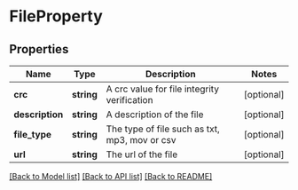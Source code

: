 # FileProperty

## Properties
Name | Type | Description | Notes
------------ | ------------- | ------------- | -------------
**crc** | **string** | A crc value for file integrity verification | [optional] 
**description** | **string** | A description of the file | [optional] 
**file_type** | **string** | The type of file such as txt, mp3, mov or csv | [optional] 
**url** | **string** | The url of the file | [optional] 

[[Back to Model list]](../README.md#documentation-for-models) [[Back to API list]](../README.md#documentation-for-api-endpoints) [[Back to README]](../README.md)


